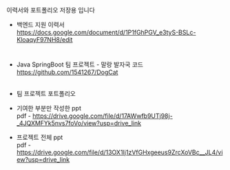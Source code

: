 이력서와 포트폴리오 저장용 입니다

- 백엔드 지원 이력서
https://docs.google.com/document/d/1P1fGhPGV_e3tyS-BSLc-KloaqyF97NH8/edit
<h1></h1>

-  Java SpringBoot 팀 프로젝트 - 말랑 발자국 코드 <br>https://github.com/1541267/DogCat<br><br>
-  팀 프로젝트 포트폴리오<br>

- 기여한 부분만 작성한 ppt <br>
pdf - https://drive.google.com/file/d/17AWwfb9UTj98j-_4JQXMFYk5nvs7foVo/view?usp=drive_link <br>

- 프로젝트 전체 ppt <br>
pdf - https://drive.google.com/file/d/13OX1Ij1zVfGHxgeeus9ZrcXoVBc__JL4/view?usp=drive_link <br>
